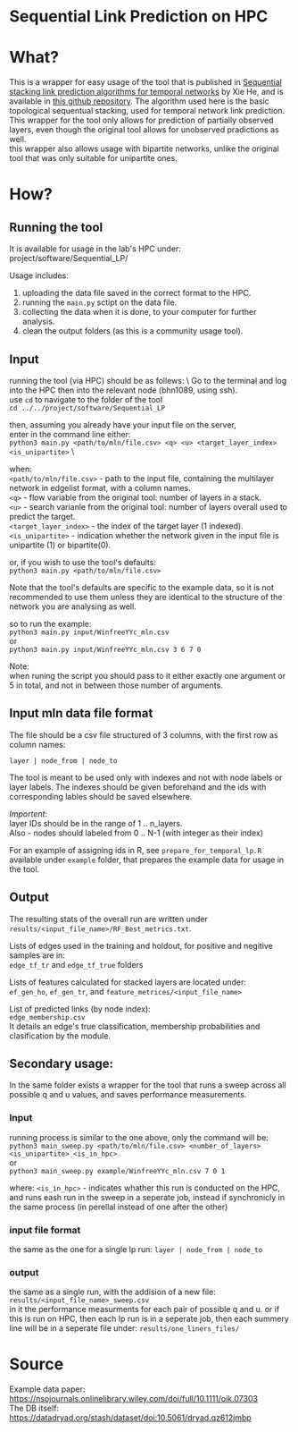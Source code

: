 # Sequential Link Prediction on HPC

# What?

This is a wrapper for easy usage of the tool that is published in [Sequential stacking link prediction algorithms for temporal networks](https://www.nature.com/articles/s41467-024-45598-0) by Xie He, and is available in [this github repository](https://github.com/hexie1995/Sequential-Link-Prediction).
The algorithm used here is the basic topological sequentual stacking, used for temporal network link prediction.
This wrapper for the tool only allows for prediction of partially observed layers, 
even though the original tool allows for unobserved pradictions as well. \
this wrapper also allows usage with bipartite networks, unlike the original tool that was only suitable for unipartite ones.

# How?

## Running the tool
It is available for usage in the lab's HPC under:
project/software/Sequential_LP/

Usage includes:
1. uploading the data file saved in the correct format to the HPC.
2. running the `main.py` sctipt on the data file.
3. collecting the data when it is done, to your computer for further analysis.
4. clean the output folders (as this is a community usage tool).

## Input
running the tool (via HPC) should be as follews: \ 
Go to the terminal and log into the HPC then into the relevant node (bhn1089, using ssh). \
use `cd` to navigate to the folder of the tool \
`cd ../../project/software/Sequential_LP`

then, assuming you already have your input file on the server,\
enter in the command line either: \
`python3 main.py <path/to/mln/file.csv> <q> <u> <target_layer_index> <is_unipartite>` \

when: \
`<path/to/mln/file.csv>` - path to the input file, containing the multilayer network in edgelist format, with a column names. \
`<q>` - flow variable from the original tool: number of layers in a stack.\
`<u>` - search varianle from the original tool: number of layers overall used to predict the target.\
`<target_layer_index>` - the index of the target layer (1 indexed).\
`<is_unipartite>` - indication whether the network given in the input file is unipartite (1) or bipartite(0).

or, if you wish to use the tool's defaults: \
`python3 main.py <path/to/mln/file.csv>`

Note that the tool's defaults are specific to the example data, 
so it is not recommended to use them unless they are identical 
to the structure of the network you are analysing as well.

so to run the example:\
`python3 main.py input/WinfreeYYc_mln.csv` \
or \
`python3 main.py input/WinfreeYYc_mln.csv 3 6 7 0` 

Note: \
when runing the script you should pass to it either exactly one argument or 
5 in total, and not in between those number of arguments.

## Input mln data file format
The file should be a csv file structured of 3 columns, with the first row as column names:

`layer | node_from | node_to`

The tool is meant to be used only with indexes and not with node labels or layer labels.
The indexes should be given beforehand and the ids with corresponding lables should be saved elsewhere.

*Importent*: \
layer IDs should be in the range of 1 .. n_layers. \
Also - nodes should labeled from 0 .. N-1 (with integer as their index)

For an example of assigning ids in R, see `prepare_for_temporal_lp.R` available under `example` folder, 
that prepares the example data for usage in the tool.

## Output 

The resulting stats of the overall run are written under `results/<input_file_name>/RF_Best_metrics.txt`.

Lists of edges used in the training and holdout, for positive and negitive samples are in: \
`edge_tf_tr` and `edge_tf_true` folders

Lists of features calculated for stacked layers are located under: \
`ef_gen_ho`, `ef_gen_tr`, and `feature_metrices/<input_file_name>`

List of predicted links (by node index): \
`edge_membership.csv` \
It details an edge's true classification, membership probabilities and clasification by the module.


## Secondary usage:
In the same folder exists a wrapper for the tool that runs a sweep across all possible q and u values, and saves performance measurements. 

### Input
running process is similar to the one above, only the command will be: \
`python3 main_sweep.py <path/to/mln/file.csv> <number_of_layers> <is_unipartite> <is_in_hpc>` \
or \
`python3 main_sweep.py example/WinfreeYYc_mln.csv 7 0 1` 

where:
`<is_in_hpc>` - indicates whather this run is conducted on the HPC, and runs eash run in the sweep in a seperate job, instead if synchronicly in the same process (in perellal instead of one after the other)

### input file format
the same as the one for a single lp run: `layer | node_from | node_to`

### output
the same as a single run, with the addision of a new file: \
`results/<input_file_name>_sweep.csv` \
in it the performance measurments for each pair of possible q and u.
or if this is run on HPC, then each lp run is in a seperate job, then each summery line will be in a seperate file under:
`results/one_liners_files/`

# Source
Example data paper: https://nsojournals.onlinelibrary.wiley.com/doi/full/10.1111/oik.07303 \
The DB itself: https://datadryad.org/stash/dataset/doi:10.5061/dryad.qz612jmbp